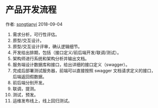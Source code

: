 # 产品开发流程

作者: [songtianyi](http://songtianyi.info) 2018-09-04

1. 需求分析，可行性评估。
2. 原型/交互设计。
3. 原型/交互设计评审，确认逻辑细节。
4. 开发给出排期，包括（接口定义/前后端开发/联调/测试）。
5. 架构师进行系统和架构分析并输出文档。
6. 服务端设计数据库和接口，给出详细的接口定义（swagger）。
7. 完成后部署测试服务器，前端可以直接按照 swagger 文档请求定义的接口，后端返回假数据。
8. 前后端分别开发。
9. 联调，提测。
10. 测试，预发。
11. 运维发布线上，线上回归测试。
